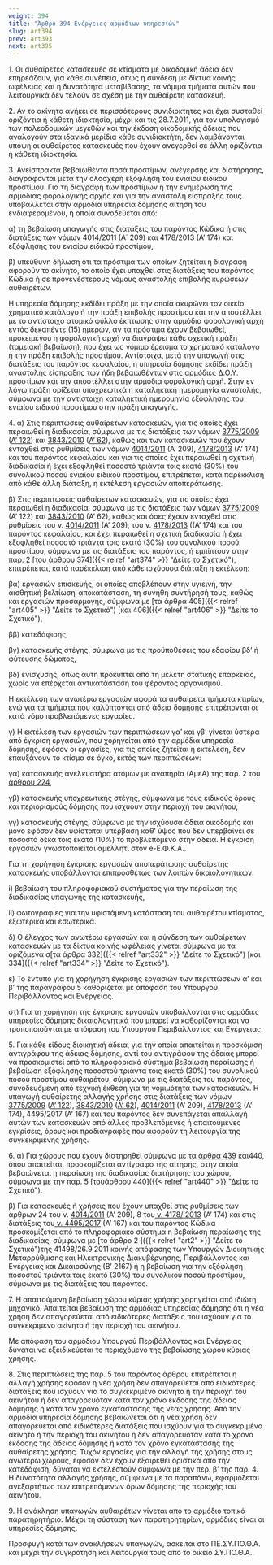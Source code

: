 ```yaml
---
weight: 394
title: "Άρθρο 394 Ενέργειες αρμόδιων υπηρεσιών"
slug: art394
prev: art393
next: art395
---
```


1\. Οι αυθαίρετες κατασκευές σε κτίσματα με οικοδομική άδεια δεν επηρεάζουν, για κάθε συνέπεια, όπως η σύνδεση με δίκτυα κοινής ωφέλειας και η δυνατότητα μεταβίβασης, τα νόμιμα τμήματα αυτών που λειτουργικά δεν τελούν σε σχέση με την αυθαίρετη κατασκευή.

2\. Αν το ακίνητο ανήκει σε περισσότερους συνιδιοκτήτες και έχει συσταθεί οριζόντια ή κάθετη ιδιοκτησία, μέχρι και τις 28.7.2011, για τον υπολογισμό των πολεοδομικών μεγεθών και την έκδοση οικοδομικής άδειας που αναλογούν στα ιδανικά μερίδια κάθε συνιδιοκτήτη, δεν λαμβάνονται υπόψη οι αυθαίρετες κατασκευές που έχουν ανεγερθεί σε άλλη οριζόντια ή κάθετη ιδιοκτησία.

3\. Ανείσπρακτα βεβαιωθέντα ποσά προστίμων, ανέγερσης και διατήρησης, διαγράφονται μετά την ολοσχερή εξόφληση του ενιαίου ειδικού προστίμου. Για τη διαγραφή των προστίμων ή την ενημέρωση της αρμόδιας φορολογικής αρχής και για την αναστολή είσπραξής τους υποβάλλεται στην αρμόδια υπηρεσία δόμησης αίτηση του ενδιαφερομένου, η οποία συνοδεύεται από:

α) τη βεβαίωση υπαγωγής στις διατάξεις του παρόντος Κώδικα ή στις διατάξεις των νόμων 4014/2011 (Α΄ 209) και 4178/2013 (Α’ 174) και εξόφλησης του ενιαίου ειδικού προστίμου,

β) υπεύθυνη δήλωση ότι τα πρόστιμα των οποίων ζητείται η διαγραφή αφορούν το ακίνητο, το οποίο έχει υπαχθεί στις διατάξεις του παρόντος Κώδικα ή σε προγενέστερους νόμους αναστολής επιβολής κυρώσεων αυθαιρέτων.

Η υπηρεσία δόμησης εκδίδει πράξη με την οποία ακυρώνει τον οικείο χρηματικό κατάλογο ή την πράξη επιβολής προστίμου και την αποστέλλει με το αντίστοιχο ατομικό φύλλο έκπτωσης στην αρμόδια φορολογική αρχή εντός δεκαπέντε (15) ημερών, αν τα πρόστιμα έχουν βεβαιωθεί, προκειμένου η φορολογική αρχή να διαγράψει κάθε σχετική πράξη (ταμειακή βεβαίωση), που έχει ως νόμιμο έρεισμα το χρηματικό κατάλογο ή την πράξη επιβολής προστίμου. Αντίστοιχα, μετά την υπαγωγή στις διατάξεις του παρόντος κεφαλαίου, η υπηρεσία δόμησης εκδίδει πράξη αναστολής είσπραξης των ήδη βεβαιωθέντων στις αρμόδιες Δ.Ο.Υ. προστίμων και την αποστέλλει στην αρμόδια φορολογική αρχή. Στην εν λόγω πράξη ορίζεται υποχρεωτικά η καταληκτική ημερομηνία αναστολής, σύμφωνα με την αντίστοιχη καταληκτική ημερομηνία εξόφλησης του ενιαίου ειδικού προστίμου στην πράξη υπαγωγής.

4\. α) Στις περιπτώσεις αυθαίρετων κατασκευών, για τις οποίες έχει περαιωθεί η διαδικασία, σύμφωνα με τις διατάξεις των νόμων [3775/2009](javascript:open_links('709293,488325')) ([Α’ 122](javascript:open_fek_links('%CE%91','122','2009'))) και [3843/2010](javascript:open_links('709293,511485')) ([Α’ 62](javascript:open_fek_links('%CE%91','62','2010'))), καθώς και των κατασκευών που έχουν ενταχθεί στις ρυθμίσεις των νόμων [4014/2011](javascript:open_links('709293,551000')) (Α’ 209), [4178/2013](javascript:open_links('709293,600616')) (Α’ 174) και του παρόντος κεφαλαίου και για τις οποίες έχει περαιωθεί η σχετική διαδικασία ή έχει εξοφληθεί ποσοστό τριάντα τοις εκατό (30%) του συνολικού ποσού ενιαίου ειδικού προστίμου, επιτρέπεται, κατά παρέκκλιση από κάθε άλλη διάταξη, η εκτέλεση εργασιών αποπεράτωσης.

β) Στις περιπτώσεις αυθαίρετων κατασκευών, για τις οποίες έχει περαιωθεί η διαδικασία, σύμφωνα με τις διατάξεις των νόμων [3775/2009](javascript:open_links('709293,488325')) (Α’ 122) και [3843/2010](javascript:open_links('709293,511485')) (Α’ 62), καθώς και όσες έχουν ενταχθεί στις ρυθμίσεις του ν. [4014/2011](javascript:open_links('709293,551000')) (Α’ 209), του ν. [4178/2013](javascript:open_links('709293,600616')) ((Α’ 174) και του παρόντος κεφαλαίου, και έχει περαιωθεί η σχετική διαδικασία ή έχει εξοφληθεί ποσοστό τριάντα τοις εκατό (30%) του συνολικού ποσού προστίμου, σύμφωνα με τις διατάξεις του παρόντος, ή εμπίπτουν στην παρ. 2 [του άρθρου 374]({{< relref "art374" >}} "Δείτε το Σχετικό"), επιτρέπεται, κατά παρέκκλιση από κάθε ισχύουσα διάταξη η εκτέλεση:

βα) εργασιών επισκευής, οι οποίες αποβλέπουν στην υγιεινή, την αισθητική βελτίωση-αποκατάσταση, τη συνήθη συντήρησή τους, καθώς και εργασιών προσαρμογής, σύμφωνα με [τα άρθρα 405]({{< relref "art405" >}} "Δείτε το Σχετικό") [και 406]({{< relref "art406" >}} "Δείτε το Σχετικό"),

ββ) κατεδάφισης,

βγ) κατασκευής στέγης, σύμφωνα με τις προϋποθέσεις του εδαφίου βδ’ ή φύτευσης δώματος,

βδ) ενίσχυσης, όπως αυτή προκύπτει από τη μελέτη στατικής επάρκειας, χωρίς να επέρχεται αντικατάσταση του φέροντος οργανισμού.

H εκτέλεση των ανωτέρω εργασιών αφορά τα αυθαίρετα τμήματα κτιρίων, ενώ για τα τμήματα που καλύπτονται από άδεια δόμησης επιτρέπονται οι κατά νόμο προβλεπόμενες εργασίες.

γ) Η εκτέλεση των εργασιών των περιπτώσεων γα’ και γβ’ γίνεται ύστερα από έγκριση εργασιών, που χορηγείται από την αρμόδια υπηρεσία δόμησης, εφόσον οι εργασίες, για τις οποίες ζητείται η εκτέλεση, δεν επαυξάνουν το κτίσμα σε όγκο, εκτός των περιπτώσεων:

γα) κατασκευής ανελκυστήρα ατόμων με αναπηρία (ΑμεΑ) της παρ. 2 του [άρθρου 224](javascript:open_article_links(567659,'27')),

γβ) κατασκευής υποχρεωτικής στέγης, σύμφωνα με τους ειδικούς όρους και περιορισμούς δόμησης που ισχύουν στην περιοχή του ακινήτου,

γγ) κατασκευής στέγης, σύμφωνα με την ισχύουσα άδεια οικοδομής και μόνο εφόσον δεν υφίσταται υπέρβαση καθ’ ύψος που δεν υπερβαίνει σε ποσοστό δέκα τοις εκατό (10%) το προβλεπόμενο στην άδεια. Η έγκριση εργασιών γνωστοποιείται αμελλητί στον e-Ε.Φ.Κ.Α..

Για τη χορήγηση έγκρισης εργασιών αποπεράτωσης αυθαίρετης κατασκευής υποβάλλονται επιπροσθέτως των λοιπών δικαιολογητικών:

i\) βεβαίωση του πληροφοριακού συστήματος για την περαίωση της διαδικασίας υπαγωγής της κατασκευής,

ii\) φωτογραφίες για την υφιστάμενη κατάσταση του αυθαιρέτου κτίσματος, εξωτερικά και εσωτερικά.

δ) Ο έλεγχος των ανωτέρω εργασιών και η σύνδεση των αυθαίρετων κατασκευών με τα δίκτυα κοινής ωφέλειας γίνεται σύμφωνα με τα οριζόμενα σ[τα άρθρα 332]({{< relref "art332" >}} "Δείτε το Σχετικό") [και 334]({{< relref "art334" >}} "Δείτε το Σχετικό").

ε) Το έντυπο για τη χορήγηση έγκρισης εργασιών των περιπτώσεων α’ και β’ της παραγράφου 5 καθορίζεται με απόφαση του Υπουργού Περιβάλλοντος και Ενέργειας.

στ) Για τη χορήγηση της έγκρισης εργασιών υποβάλλονται στις αρμόδιες υπηρεσίες δόμησης δικαιολογητικά που μπορεί να καθορίζονται και να τροποποιούνται με απόφαση του Υπουργού Περιβάλλοντος και Ενέργειας.

5\. Για κάθε είδους διοικητική άδεια, για την οποία απαιτείται η προσκόμιση αντιγράφου της άδειας δόμησης, αντί του αντιγράφου της άδειας μπορεί να προσκομιστεί από το πληροφοριακό σύστημα βεβαίωση περαίωσης ή βεβαίωση εξόφλησης ποσοστού τριάντα τοις εκατό (30%) του συνολικού ποσού προστίμου αυθαιρέτου, σύμφωνα με τις διατάξεις του παρόντος, συνοδευόμενη από τεχνική έκθεση για τη νομιμότητα των κατασκευών. Η υπαγωγή αυθαίρετης αλλαγής χρήσης στις διατάξεις των νόμων [3775/2009](javascript:open_links('709293,488325')) ([Α’ 122](javascript:open_fek_links('%CE%91','122','2009'))), [3843/2010](javascript:open_links('709293,511485')) ([Α’ 62](javascript:open_fek_links('%CE%91','62','2010'))), [4014/2011](javascript:open_links('709293,551000')) (Α’ 209), [4178/2013](javascript:open_links('709293,600616')) (Α’ 174), 4495/2017 (Α’ 167) και του παρόντος δεν συνεπάγεται απαλλαγή αυτών των κατασκευών από άλλες προβλεπόμενες ή απαιτούμενες εγκρίσεις, όρους και προδιαγραφές που αφορούν τη λειτουργία της συγκεκριμένης χρήσης.

6\. α) Για χώρους που έχουν διατηρηθεί σύμφωνα με τα [άρθρα 439](javascript:open_article_links(511485,'5')) και440, όπου απαιτείται, προσκομίζεται αντίγραφο της αίτησης, στην οποία βεβαιώνεται η περαίωση της διαδικασίας διατήρησης του χώρου, σύμφωνα με την παρ. 5 [τουάρθρου 440]({{< relref "art440" >}} "Δείτε το Σχετικό").

β) Για κατασκευές ή χρήσεις που έχουν υπαχθεί στις ρυθμίσεις των άρθρων 24 του ν. [4014/2011](javascript:open_links('709293,551000')) (Α’ 209), 8 του<a href="https://ia37rg02wpsa01.blob.core.windows.net/fek/01/2013/20130100174.pdf" title="Δείτε το Σχετικό"> ν. 4178/ 2013</a> (Α’ 174) και στις διατάξεις του<a href="https://ia37rg02wpsa01.blob.core.windows.net/fek/01/2017/20170100167.pdf" title="Δείτε το Σχετικό"> ν. 4495/2017</a> (Α’ 167) και του παρόντος Κώδικα προσκομίζεται από το πληροφοριακό σύστημα η βεβαίωση περαίωσης της διαδικασίας, σύμφωνα με [το άρθρο 2 ]({{< relref "art2" >}} "Δείτε το Σχετικό")της 41498/26.9.2011 κοινής απόφασης των Υπουργών Διοικητικής Μεταρρύθμισης και Ηλεκτρονικής Διακυβέρνησης, Περιβάλλοντος και Ενέργειας και Δικαιοσύνης (Β’ 2167) ή η βεβαίωση για την εξόφληση ποσοστού τριάντα τοις εκατό (30%) του συνολικού ποσού προστίμου, σύμφωνα με τις διατάξεις του παρόντος.

7\. Η απαιτούμενη βεβαίωση χώρου κύριας χρήσης χορηγείται από ιδιώτη μηχανικό. Απαιτείται βεβαίωση της αρμόδιας υπηρεσίας δόμησης ότι η νέα χρήση δεν απαγορεύεται από ειδικότερες διατάξεις που ισχύουν για το συγκεκριμένο ακίνητο ή την περιοχή του ακινήτου.

Με απόφαση του αρμόδιου Υπουργού Περιβάλλοντος και Ενέργειας δύναται να εξειδικεύεται το περιεχόμενο της βεβαίωσης χώρου κύριας χρήσης.

8\. Στις περιπτώσεις της παρ. 5 του παρόντος άρθρου επιτρέπεται η αλλαγή χρήσης εφόσον η νέα χρήση δεν απαγορεύεται από ειδικότερες διατάξεις που ισχύουν για το συγκεκριμένο ακίνητο ή την περιοχή του ακινήτου ή δεν απαγορευόταν κατά τον χρόνο έκδοσης της άδειας δόμησης ή κατά τον χρόνο εγκατάστασης της νέας χρήσης. Από την αρμόδια υπηρεσία δόμησης βεβαιώνεται ότι η νέα χρήση δεν απαγορεύεται από ειδικότερες διατάξεις που ισχύουν για το συγκεκριμένο ακίνητο ή την περιοχή του ακινήτου ή δεν απαγορευόταν κατά το χρόνο έκδοσης της άδειας δόμησης ή κατά τον χρόνο εγκατάστασης της αυθαίρετης χρήσης. Τυχόν εργασίες για την αλλαγή της χρήσης στους ανωτέρω χώρους, εφόσον δεν έχουν εξαιρεθεί οριστικά από την κατεδάφιση, δύναται να εκτελεστούν σύμφωνα με την περ. β’ της παρ. 4. Η δυνατότητα αλλαγής χρήσης, σύμφωνα με τα παραπάνω, εφαρμόζεται ανεξαρτήτως των επιτρεπόμενων όρων δόμησης της περιοχής του ακινήτου.

9\. Η ανάκληση υπαγωγών αυθαιρέτων γίνεται από το αρμόδιο τοπικό παρατηρητήριο. Μέχρι τη σύσταση των παρατηρητηρίων, αρμόδιες είναι οι υπηρεσίες δόμησης.

Προσφυγή κατά των ανακλήσεων υπαγωγών, ασκείται στο ΠΕ.ΣΥ.ΠΟ.Θ.Α. και μέχρι την συγκρότηση και λειτουργία τους από το οικείο ΣΥ.ΠΟ.Θ.Α..


